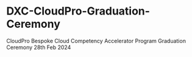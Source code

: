 # DXC-CloudPro-Graduation-Ceremony
CloudPro Bespoke Cloud Competency Accelerator Program Graduation Ceremony 28th Feb 2024
